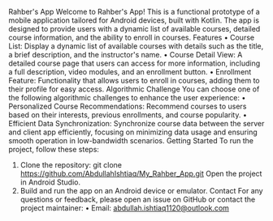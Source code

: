Rahber's App
Welcome to Rahber's App! This is a functional prototype of a mobile application tailored for Android devices, built with Kotlin. The app is designed to provide users with a dynamic list of available courses, detailed course information, and the ability to enroll in courses. 
Features
•	Course List: Display a dynamic list of available courses with details such as the title, a brief description, and the instructor's name.
•	Course Detail View: A detailed course page that users can access for more information, including a full description, video modules, and an enrollment button.
•	Enrollment Feature: Functionality that allows users to enroll in courses, adding them to their profile for easy access.
Algorithmic Challenge
You can choose one of the following algorithmic challenges to enhance the user experience:
•	Personalized Course Recommendations: Recommend courses to users based on their interests, previous enrollments, and course popularity.
•	Efficient Data Synchronization: Synchronize course data between the server and client app efficiently, focusing on minimizing data usage and ensuring smooth operation in low-bandwidth scenarios.
Getting Started
To run the project, follow these steps:
1.	Clone the repository:
git clone https://github.com/AbdullahIshtiaq/My_Rahber_App.git
Open the project in Android Studio.
2.	Build and run the app on an Android device or emulator.
Contact
For any questions or feedback, please open an issue on GitHub or contact the project maintainer:
•	Email: abdullah.ishtiaq1120@outlook.com


